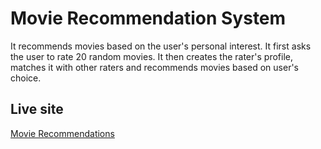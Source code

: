 # Movie Recommendation System

It recommends movies based on the user's personal interest. It first asks the user to rate 20 random movies. It then creates the rater's profile, matches it with other raters and recommends movies based on user's choice.

## Live site
<a href="https://www.dukelearntoprogram.com//capstone/recommender.php?id=dEVmFSz5xfTByG"> Movie Recommendations </a>
